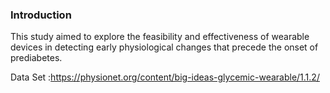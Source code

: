 ### **Introduction**



This study aimed to explore the feasibility and effectiveness of wearable devices in detecting early physiological changes that precede the onset of prediabetes.



Data Set :https://physionet.org/content/big-ideas-glycemic-wearable/1.1.2/
